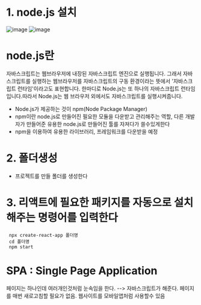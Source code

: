 # 1. node.js 설치
![image](https://github.com/understanding963852/react_basic/assets/60366769/03cd8db5-ca60-438e-b3f3-98e1ed71e6e7)
![image](https://github.com/understanding963852/react_basic/assets/60366769/e125ddfc-4dbf-4625-8a07-abbf78df0c51)

# node.js란
 자바스크립트는 웹브라우저에 내장된 자바스크립트 엔진으로 실행됩니다. 그래서 자바스크립트를 실행하는 웹브라우저를 자바스크립트의 구동 환경이라는 뜻에서 '자바스크립트 런타임'이라고도 표현합니다.
 한마디로 Node.js는 또 하나의 자바스크립트 런타임입니다.따라서 Node.js는 웹 브라우저 외에서도 자바스크립트를 실행시켜줍니다.
 
 * Node.js가 제공하는 것이 npm(Node Package Manager)
 * npm이란 node.js로 만들어진 필요한 모듈을 다운받고 관리해주는 역할, 다른 개발자가 만들어준 유용한 node.js로 만들어진 툴를 자져다가 쓸수있게한다
 * npm을 이용하여 유용한 라이브러리, 프레임워크를 다운받을 예정

# 2. 폴더생성
   * 프로젝트를 만들 폴더를 생성한다
# 3. 리액트에 필요한 패키지를 자동으로 설치해주는 명령어를 입력한다

     npx create-react-app 폴더명
     cd 폴더명
     npm start

# SPA : Single Page Application
   페이지는 하나인데 여러개인것처럼 눈속임을 한다. 
   --> 자바스크립트가 해준다. 페이지를 매번 새로고침할 필요가 없음.
   웹사이트를 모바일앱처럼 사용할수 있음



